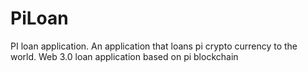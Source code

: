 # PiLoan
PI loan application. An application that loans pi crypto currency to the world.
Web 3.0 loan application based on pi blockchain